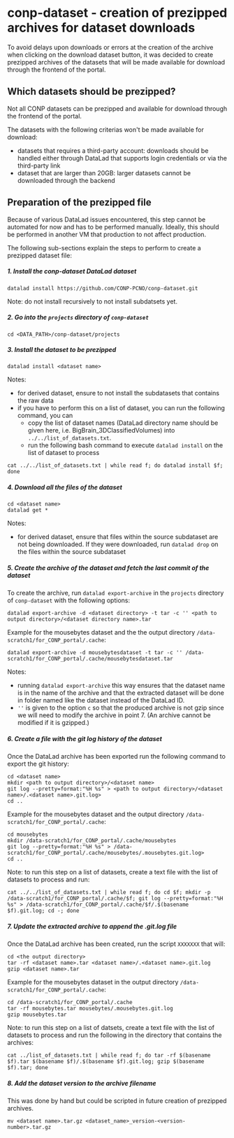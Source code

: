 # conp-dataset - creation of prezipped archives for dataset downloads

To avoid delays upon downloads or errors at the creation of the archive when clicking on 
the download dataset button, it was decided to create prezipped archives of the datasets 
that will be made available for download through the frontend of the portal.

## Which datasets should be prezipped?

Not all CONP datasets can be prezipped and available for download through the frontend of the portal. 

The datasets with the following criterias won't be made available for download:

- datasets that requires a third-party account: downloads should be handled either through DataLad that supports login credentials or via the third-party link
- dataset that are larger than 20GB: larger datasets cannot be downloaded through the backend


## Preparation of the prezipped file

Because of various DataLad issues encountered, this step cannot be automated for now and has to be
performed manually. Ideally, this should be performed in another VM that production to not affect production. 

The following sub-sections explain the steps to perform to create a prezipped dataset file:


##### 1. Install the conp-dataset DataLad dataset

```
datalad install https://github.com/CONP-PCNO/conp-dataset.git
```

Note: do not install recursively to not install subdatsets yet.

##### 2. Go into the `projects` directory of `conp-dataset`

```
cd <DATA_PATH>/conp-dataset/projects
```

##### 3. Install the dataset to be prezipped

```
datalad install <dataset name>
```

Notes:
 
- for derived dataset, ensure to not install the subdatasets that contains the raw data
- if you have to perform this on a list of dataset, you can run the following command, you can
  - copy the list of dataset names (DataLad directory name should be given here, i.e. BigBrain_3DClassifiedVolumes) into `../../list_of_datasets.txt`.
  - run the following bash command to execute `datalad install` on the list of dataset to process

```
cat ../../list_of_datasets.txt | while read f; do datalad install $f; done
```

##### 4. Download all the files of the dataset

```
cd <dataset name>
datalad get *
```

Notes:

- for derived dataset, ensure that files within the source subdataset are not being downloaded. If 
they were downloaded, run `datalad drop` on the files within the source subdataset

##### 5. Create the archive of the dataset and fetch the last commit of the dataset

To create the archive, run `datalad export-archive` in the `projects` directory of `conp-dataset` 
with the following options:

```
datalad export-archive -d <dataset directory> -t tar -c '' <path to output directory>/<dataset directory name>.tar
```

Example for the mousebytes dataset and the the output directory `/data-scratch1/for_CONP_portal/.cache`:

```
datalad export-archive -d mousebytesdataset -t tar -c '' /data-scratch1/for_CONP_portal/.cache/mousebytesdataset.tar
```

Notes: 

- running `datalad export-archive` this way ensures that the dataset name is in the name of the 
archive and that the extracted dataset will be done in folder named like the dataset instead of the DataLad ID.
- `''` is given to the option `c` so that the produced archive is not gzip since we will need to modify
the archive in point 7. (An archive cannot be modified if it is gzipped.)

##### 6. Create a file with the git log history of the dataset 

Once the DataLad archive has been exported run the following command to export the git history:

```
cd <dataset name>
mkdir <path to output directory>/<dataset name>
git log --pretty=format:"%H %s" > <path to output directory>/<dataset name>/.<dataset name>.git.log>
cd ..
```

Example for the mousebytes dataset and the output directory `/data-scratch1/for_CONP_portal/.cache`:

```
cd mousebytes
mkdir /data-scratch1/for_CONP_portal/.cache/mousebytes
git log --pretty=format:"%H %s" > /data-scratch1/for_CONP_portal/.cache/mousebytes/.mousebytes.git.log>
cd ..
```

Note: to run this step on a list of datasets, create a text file with the list of datasets to process
and run:

```
cat ../../list_of_datasets.txt | while read f; do cd $f; mkdir -p /data-scratch1/for_CONP_portal/.cache/$f; git log --pretty=format:"%H %s" > /data-scratch1/for_CONP_portal/.cache/$f/.$(basename $f).git.log; cd -; done
```

##### 7. Update the extracted archive to append the .git.log file

Once the DataLad archive has been created, run the script `XXXXXXX` that will:

```
cd <the output directory>
tar -rf <dataset name>.tar <dataset name>/.<dataset name>.git.log
gzip <dataset name>.tar
```

Example for the mousebytes dataset in the output directory `/data-scratch1/for_CONP_portal/.cache`:

```
cd /data-scratch1/for_CONP_portal/.cache
tar -rf mousebytes.tar mousebytes/.mousebytes.git.log
gzip mousebytes.tar
```

Note: to run this step on a list of datsets, create a text file with the list of datasets to process
and run the following in the directory that contains the archives:

```
cat ../list_of_datasets.txt | while read f; do tar -rf $(basename $f).tar $(basename $f)/.$(basename $f).git.log; gzip $(basename $f).tar; done
```

##### 8. Add the dataset version to the archive filename

This was done by hand but could be scripted in future creation of prezipped
archives.

```
mv <dataset name>.tar.gz <dataset_name>_version-<version-number>.tar.gz
```
